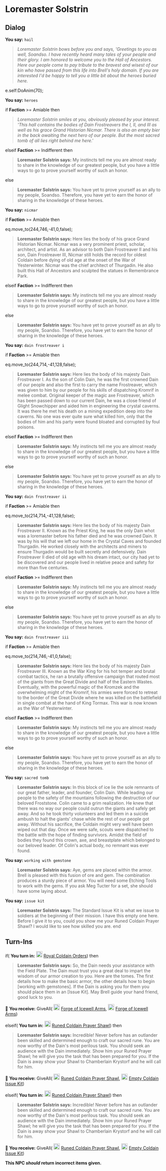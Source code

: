 # Loremaster Solstrin


## Dialog

**You say:** `hail`



>*Loremaster Solstrin bows before you and says, 'Greetings to you as well, Soandso. I have recently heard many tales of your people and their glory. I am honored to welcome you to the Hall of Ancestors. Here our people come to pay tribute to the bravest and wisest of our kin who have passed from this life into Brell's holy domain. If you are interested I'd be happy to tell you a little bit about the heroes buried here.*


e.self:DoAnim(70);

**You say:** `heroes`



if **Faction** >= Amiable then 



>*Loremaster Solstrin smiles at you, obviously pleased by your interest. 'This hall contains the bodies of Dain Frostreavers the I, II, and III as well as his grace Grand Historian Nicmar. There is also an empty bier in the back awaiting the next hero of our people. But the most sacred tomb of all lies right behind me here.'*


elseif **Faction** >= Indifferent then



>**Loremaster Solstrin says:** My instincts tell me you are almost ready to share in the knowledge of our greatest people, but you have a little ways to go to prove yourself worthy of such an honor.


else



>**Loremaster Solstrin says:** You have yet to prove yourself as an ally to my people, Soandso. Therefore, you have yet to earn the honor of sharing in the knowledge of these heroes.


**You say:** `nicmar`



if **Faction** >= Amiable then 



eq.move_to(244,746,-41,0,false);



>**Loremaster Solstrin says:** Here lies the body of his grace Grand Historian Nicmar. Nicmar was a very prominent priest, scholar, architect, and artist. As an advisor to both Dain Frostreaver II and his son, Dain Frostreaver III, Nicmar still holds the record for oldest Coldain before dying of old age at the onset of the War of Yesterwinter. Nicmar was the chief architect of Thurgadin.  He also built this Hall of Ancestors and sculpted the statues in Remembrance Park.


elseif **Faction** >= Indifferent then



>**Loremaster Solstrin says:** My instincts tell me you are almost ready to share in the knowledge of our greatest people, but you have a little ways to go to prove yourself worthy of such an honor.


else



>**Loremaster Solstrin says:** You have yet to prove yourself as an ally to my people, Soandso. Therefore, you have yet to earn the honor of sharing in the knowledge of these heroes.


**You say:** `dain frostreaver i`



if **Faction** >= Amiable then 



eq.move_to(244,714,-41,128,false);



>**Loremaster Solstrin says:** Here lies the body of his majesty Dain Frostreaver I. As the son of Colin Dain, he was the first crowned Dain of our people and also the first to carry the name Frostreaver, which was given to him by our people for his skills of dispatching Kromrif in melee combat. Original keeper of the magic axe Frostreaver, which has been passed down to our current Dain, he was a close friend of Glight Snowchipper and aided him in engineering the crystal caverns. It was there he met his death on a mining expedition deep into the caverns. No one was ever quite sure what killed him, only that the bodies of him and his party were found bloated and corrupted by foul poisons.


elseif **Faction** >= Indifferent then



>**Loremaster Solstrin says:** My instincts tell me you are almost ready to share in the knowledge of our greatest people, but you have a little ways to go to prove yourself worthy of such an honor.


else



>**Loremaster Solstrin says:** You have yet to prove yourself as an ally to my people, Soandso. Therefore, you have yet to earn the honor of sharing in the knowledge of these heroes.


**You say:** `dain frostreaver ii`



if **Faction** >= Amiable then 



eq.move_to(214,714,-41,128,false);



>**Loremaster Solstrin says:** Here lies the body of his majesty Dain Frostreaver II. Known as the Priest King, he was the only Dain whot was a loremaster before his father died and he was crowned Dain. It was by his will that we left our home in the Crystal Caves and founded Thurgadin. He worked closely with the architects and miners to ensure Thurgadin would be built secretly and defensively. Dain Frostreaver II died of old age with his dream intact, our city had yet to be discovered and our people lived in relative peace and safety for more than five centuries.


elseif **Faction** >= Indifferent then



>**Loremaster Solstrin says:** My instincts tell me you are almost ready to share in the knowledge of our greatest people, but you have a little ways to go to prove yourself worthy of such an honor.


else



>**Loremaster Solstrin says:** You have yet to prove yourself as an ally to my people, Soandso. Therefore, you have yet to earn the honor of sharing in the knowledge of these heroes.


**You say:** `dain frostreaver iii`



if **Faction** >= Amiable then 



eq.move_to(214,746,-41,0,false);



>**Loremaster Solstrin says:** Here lies the body of his majesty Dain Frostreaver III. Known as the War King for his hot temper and brutal combat tactics, he ran a brutally offensive campaign that routed most of the giants from the Great Divide and half of the Eastern Wastes. Eventually, with the powerful magic of the Kromzek and the overwhelming might of the Kromrif, his armies were forced to retreat to the border of the Great Divide where he was killed on the battlefield in single combat at the hand of King Tormax. This war is now known as the War of Yesterwinter.


elseif **Faction** >= Indifferent then



>**Loremaster Solstrin says:** My instincts tell me you are almost ready to share in the knowledge of our greatest people, but you have a little ways to go to prove yourself worthy of such an honor.


else



>**Loremaster Solstrin says:** You have yet to prove yourself as an ally to my people, Soandso. Therefore, you have yet to earn the honor of sharing in the knowledge of these heroes.


**You say:** `sacred tomb`



>**Loremaster Solstrin says:** In this block of ice lie the sole remnants of our great father, leader, and founder, Colin Dain. While leading our people to the safety of the mountains following the destruction of our beloved Froststone. Colin came to a grim realization. He knew that there was no way our people could outrun the giants and safely get away. And so he took thirty volunteers and led them in a suicide ambush to halt the giants' chase while the rest of our people got away. Without his sacrifice, the Coldain might very well have been wiped out that day. Once we were safe, scouts were dispatched to the battle with the hope of finding survivors. Amidst the field of bodies they found this crown, axe, and breastplate which belonged to our beloved leader. Of Colin's actual body, no remnant was ever found.

**You say:** `working with gemstone`



>**Loremaster Solstrin says:** Aye, gems are placed within the armor. Brell is pleased with this fusion of ore and gem. The combination produces a sturdy piece of armor. You will need some Etching Tools to work with the gems. If you ask Meg Tucter for a set, she should have some laying about.

**You say:** `issue kit`



>**Loremaster Solstrin says:** The Standard Issue Kit is what we issue to soldiers at the beginning of their mission. I have this empty one here. Before I give it to you, could you show me your Runed Coldain Prayer Shawl? I would like to see how skilled you are.
end



## Turn-Ins





if( **You turn in:** <img style="background:url(/static/icons/blank_slot.gif);width:20px;height:20px;" src="/static/icons/item_860.png" alt="" /> <a
                                href="/item/8896" data-url="8896" class="tooltip-link link">Royal Coldain Orders</a>) then


>**Loremaster Solstrin says:** So, the Dain needs your assistance with the Field Plate. The Dain must trust you a great deal to impart the wisdom of our armor creation to you. Here are the tomes. The first details how to make the basic armor, the other details how to begin [working with gemstones]. If the Dain is asking you for them you should place them in an [Issue Kit]. May Brell guide your hand friend, good luck to you.


 &#127873; **You receive:** GiveAll( <img style="background:url(/static/icons/blank_slot.gif);width:20px;height:20px;" src="/static/icons/item_778.png" alt="" /> <a
                                href="/item/18611" data-url="18611" class="tooltip-link link">Forge of Icewell Arms</a>, <img style="background:url(/static/icons/blank_slot.gif);width:20px;height:20px;" src="/static/icons/item_778.png" alt="" /> <a
                                href="/item/18610" data-url="18610" class="tooltip-link link">Forge of Icewell Arms</a>) 

 

elseif( **You turn in:** <img style="background:url(/static/icons/blank_slot.gif);width:20px;height:20px;" src="/static/icons/item_642.png" alt="" /> <a
                                href="/item/1199" data-url="1199" class="tooltip-link link">Runed Coldain Prayer Shawl</a>) then 


>**Loremaster Solstrin says:** Incredible! Never before has an outlander been skilled and determined enough to craft our sacred rune. You are now worthy of the Dain's most perilous task. You should seek an audience with the Dain immediately. Show him your Runed Prayer Shawl; he will give you the task that has been prepared for you. If the Dain is away show your Shawl to Chamberlain Krystorf and he will call for him.


 &#127873; **You receive:** GiveAll( <img style="background:url(/static/icons/blank_slot.gif);width:20px;height:20px;" src="/static/icons/item_642.png" alt="" /> <a
                                href="/item/1199" data-url="1199" class="tooltip-link link">Runed Coldain Prayer Shawl</a>, <img style="background:url(/static/icons/blank_slot.gif);width:20px;height:20px;" src="/static/icons/item_837.png" alt="" /> <a
                                href="/item/17651" data-url="17651" class="tooltip-link link">Empty Coldain Issue Kit</a>) 

 

elseif( **You turn in:** <img style="background:url(/static/icons/blank_slot.gif);width:20px;height:20px;" src="/static/icons/item_642.png" alt="" /> <a
                                href="/item/8895" data-url="8895" class="tooltip-link link">Runed Coldain Prayer Shawl</a>) then 


>**Loremaster Solstrin says:** Incredible! Never before has an outlander been skilled and determined enough to craft our sacred rune. You are now worthy of the Dain's most perilous task. You should seek an audience with the Dain immediately. Show him your Runed Prayer Shawl; he will give you the task that has been prepared for you. If the Dain is away show your Shawl to Chamberlain Krystorf and he will call for him.


 &#127873; **You receive:** GiveAll( <img style="background:url(/static/icons/blank_slot.gif);width:20px;height:20px;" src="/static/icons/item_642.png" alt="" /> <a
                                href="/item/8895" data-url="8895" class="tooltip-link link">Runed Coldain Prayer Shawl</a>, <img style="background:url(/static/icons/blank_slot.gif);width:20px;height:20px;" src="/static/icons/item_837.png" alt="" /> <a
                                href="/item/17651" data-url="17651" class="tooltip-link link">Empty Coldain Issue Kit</a>) 

 

**This NPC *should* return incorrect items given.**
